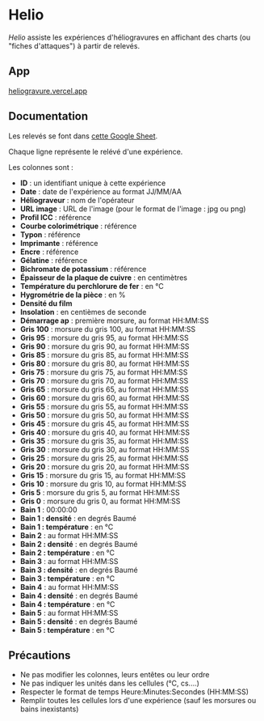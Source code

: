 # Helio

_Helio_ assiste les expériences d'héliogravures en affichant des charts (ou "fiches d'attaques") à partir de relevés.

## App

[heliogravure.vercel.app](https://heliogravure.vercel.app)

## Documentation

Les relevés se font dans [cette Google Sheet](https://docs.google.com/spreadsheets/d/1uEuRDDmNpWXuvUKNRWtz-eyLPqHNvCoo8qzd59SR0KY/edit).

Chaque ligne représente le relévé d'une expérience.

Les colonnes sont :

- **ID** : un identifiant unique à cette expérience
- **Date** : date de l'expérience au format JJ/MM/AA
- **Héliograveur** : nom de l'opérateur
- **URL image** : URL de l'image (pour le format de l'image : jpg ou png)
- **Profil ICC** : référence 
- **Courbe colorimétrique** : référence
- **Typon** : référence
- **Imprimante** : référence
- **Encre** : référence
- **Gélatine** : référence
- **Bichromate de potassium** : référence
- **Épaisseur de la plaque de cuivre** : en centimètres
- **Température du perchlorure de fer** : en °C
- **Hygrométrie de la pièce** : en %
- **Densité du film**
- **Insolation** : en centièmes de seconde
- **Démarrage ap** : première morsure, au format HH:MM:SS
- **Gris 100** : morsure du gris 100, au format HH:MM:SS
- **Gris 95** : morsure du gris 95, au format HH:MM:SS
- **Gris 90** : morsure du gris 90, au format HH:MM:SS
- **Gris 85** : morsure du gris 85, au format HH:MM:SS
- **Gris 80** : morsure du gris 80, au format HH:MM:SS
- **Gris 75** : morsure du gris 75, au format HH:MM:SS
- **Gris 70** : morsure du gris 70, au format HH:MM:SS
- **Gris 65** : morsure du gris 65, au format HH:MM:SS
- **Gris 60** : morsure du gris 60, au format HH:MM:SS
- **Gris 55** : morsure du gris 55, au format HH:MM:SS
- **Gris 50** : morsure du gris 50, au format HH:MM:SS
- **Gris 45** : morsure du gris 45, au format HH:MM:SS
- **Gris 40** : morsure du gris 40, au format HH:MM:SS
- **Gris 35** : morsure du gris 35, au format HH:MM:SS
- **Gris 30** : morsure du gris 30, au format HH:MM:SS
- **Gris 25** : morsure du gris 25, au format HH:MM:SS
- **Gris 20** : morsure du gris 20, au format HH:MM:SS
- **Gris 15** : morsure du gris 15, au format HH:MM:SS
- **Gris 10** : morsure du gris 10, au format HH:MM:SS
- **Gris 5** : morsure du gris 5, au format HH:MM:SS
- **Gris 0** : morsure du gris 0, au format HH:MM:SS
- **Bain 1** : 00:00:00
- **Bain 1 : densité** : en degrés Baumé
- **Bain 1 : température** : en °C
- **Bain 2** : au format HH:MM:SS
- **Bain 2 : densité** : en degrés Baumé
- **Bain 2 : température** : en °C
- **Bain 3** : au format HH:MM:SS
- **Bain 3 : densité** : en degrés Baumé
- **Bain 3 : température** : en °C
- **Bain 4** : au format HH:MM:SS
- **Bain 4 : densité** : en degrés Baumé
- **Bain 4 : température** : en °C
- **Bain 5** : au format HH:MM:SS
- **Bain 5 : densité** : en degrés Baumé
- **Bain 5 : température** : en °C

## Précautions

- Ne pas modifier les colonnes, leurs entêtes ou leur ordre
- Ne pas indiquer les unités dans les cellules (°C, cs....)
- Respecter le format de temps Heure:Minutes:Secondes (HH:MM:SS)
- Remplir toutes les cellules lors d'une expérience (sauf les morsures ou bains inexistants)
